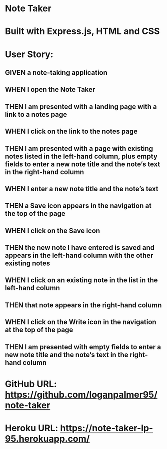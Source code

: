 # Note Taker

# Built with Express.js, HTML and CSS

# User Story:
## GIVEN a note-taking application
## WHEN I open the Note Taker
## THEN I am presented with a landing page with a link to a notes page
## WHEN I click on the link to the notes page
## THEN I am presented with a page with existing notes listed in the left-hand column, plus empty fields to enter a new note title and the note’s text in the right-hand column
## WHEN I enter a new note title and the note’s text
## THEN a Save icon appears in the navigation at the top of the page
## WHEN I click on the Save icon
## THEN the new note I have entered is saved and appears in the left-hand column with the other existing notes
## WHEN I click on an existing note in the list in the left-hand column
## THEN that note appears in the right-hand column
## WHEN I click on the Write icon in the navigation at the top of the page
## THEN I am presented with empty fields to enter a new note title and the note’s text in the right-hand column

# GitHub URL: https://github.com/loganpalmer95/note-taker
# Heroku URL: https://note-taker-lp-95.herokuapp.com/